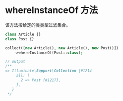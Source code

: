 # whereInstanceOf 方法

该方法按给定的类类型过滤集合。

```php
class Article {}
class Post {}

collect([new Article(), new Article(), new Post()])
    ->whereInstanceOf(Post::class);

// output
/**
=> Illuminate\Support\Collection {#1214
     all: [
       2 => Post {#1217},
     ],
   }
 */
```
